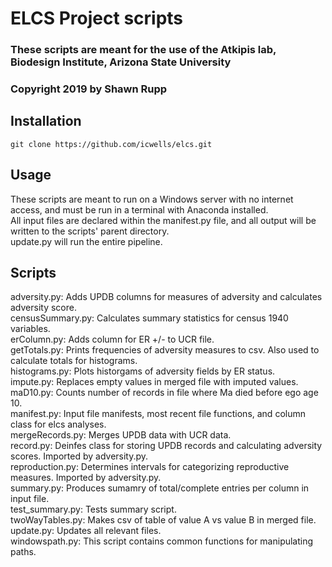# ELCS Project scripts

### These scripts are meant for the use of the Atkipis lab, Biodesign Institute, Arizona State University
### Copyright 2019 by Shawn Rupp

## Installation  
	git clone https://github.com/icwells/elcs.git    

## Usage 
These scripts are meant to run on a Windows server with no internet access, and must be run in a terminal with Anaconda installed.  
All input files are declared within the manifest.py file, and all output will be written to the scripts' parent directory.  
update.py will run the entire pipeline.  

## Scripts  

adversity.py: Adds UPDB columns for measures of adversity and calculates adversity score.  
censusSummary.py: Calculates summary statistics for census 1940 variables.  
erColumn.py: Adds column for ER +/- to UCR file.  
getTotals.py: Prints frequencies of adversity measures to csv. Also used to calculate totals for histograms.  
histograms.py: Plots historgams of adversity fields by ER status.  
impute.py: Replaces empty values in merged file with imputed values.  
maD10.py: Counts number of records in file where Ma died before ego age 10.  
manifest.py: Input file manifests, most recent file functions, and column class for elcs analyses.  
mergeRecords.py: Merges UPDB data with UCR data.  
record.py: Deinfes class for storing UPDB records and calculating adversity scores. Imported by adversity.py.  
reproduction.py: Determines intervals for categorizing reproductive measures. Imported by adversity.py.  
summary.py: Produces sumamry of total/complete entries per column in input file.  
test_summary.py: Tests summary script.  
twoWayTables.py: Makes csv of table of value A vs value B in merged file.  
update.py: Updates all relevant files.  
windowspath.py: This script contains common functions for manipulating paths.
